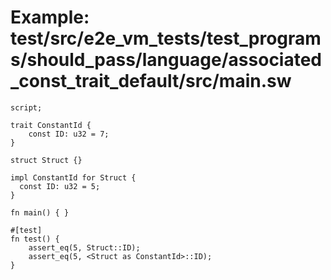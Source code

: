 # Example: test/src/e2e_vm_tests/test_programs/should_pass/language/associated_const_trait_default/src/main.sw

```sway
script;

trait ConstantId {
    const ID: u32 = 7;
}

struct Struct {}

impl ConstantId for Struct {
  const ID: u32 = 5;
}

fn main() { }

#[test]
fn test() {
    assert_eq(5, Struct::ID);
    assert_eq(5, <Struct as ConstantId>::ID);
}

```

